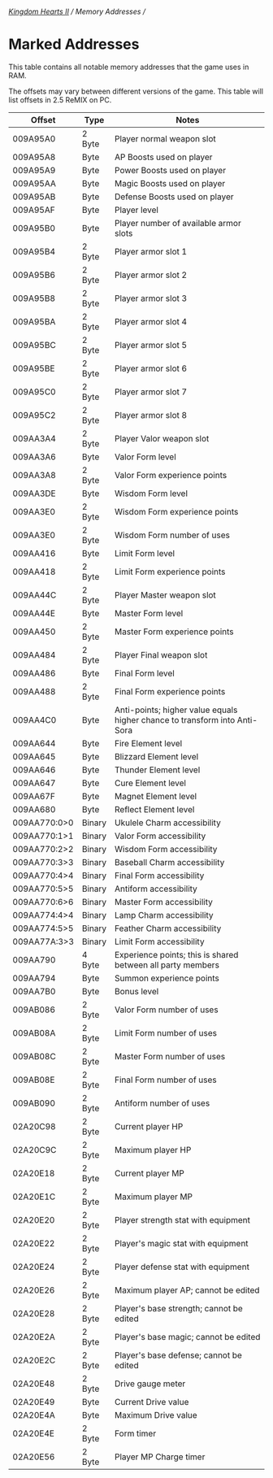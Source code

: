 ###### [Kingdom Hearts II](../index.md) / Memory Addresses /

# Marked Addresses

This table contains all notable memory addresses that the game uses in RAM.

The offsets may vary between different versions of the game. This table will list offsets in 2.5 ReMIX on PC.

| Offset       | Type   | Notes                                                                      |
| ------------ | ------ | -------------------------------------------------------------------------- |
| 009A95A0     | 2 Byte | Player normal weapon slot                                                  |
| 009A95A8     | Byte   | AP Boosts used on player                                                   |
| 009A95A9     | Byte   | Power Boosts used on player                                                |
| 009A95AA     | Byte   | Magic Boosts used on player                                                |
| 009A95AB     | Byte   | Defense Boosts used on player                                              |
| 009A95AF     | Byte   | Player level                                                               |
| 009A95B0     | Byte   | Player number of available armor slots                                     |
| 009A95B4     | 2 Byte | Player armor slot 1                                                        |
| 009A95B6     | 2 Byte | Player armor slot 2                                                        |
| 009A95B8     | 2 Byte | Player armor slot 3                                                        |
| 009A95BA     | 2 Byte | Player armor slot 4                                                        |
| 009A95BC     | 2 Byte | Player armor slot 5                                                        |
| 009A95BE     | 2 Byte | Player armor slot 6                                                        |
| 009A95C0     | 2 Byte | Player armor slot 7                                                        |
| 009A95C2     | 2 Byte | Player armor slot 8                                                        |
| 009AA3A4     | 2 Byte | Player Valor weapon slot                                                   |
| 009AA3A6     | Byte   | Valor Form level                                                           |
| 009AA3A8     | 2 Byte | Valor Form experience points                                               |
| 009AA3DE     | Byte   | Wisdom Form level                                                          |
| 009AA3E0     | 2 Byte | Wisdom Form experience points                                              |
| 009AA3E0     | 2 Byte | Wisdom Form number of uses                                                 |
| 009AA416     | Byte   | Limit Form level                                                           |
| 009AA418     | 2 Byte | Limit Form experience points                                               |
| 009AA44C     | 2 Byte | Player Master weapon slot                                                  |
| 009AA44E     | Byte   | Master Form level                                                          |
| 009AA450     | 2 Byte | Master Form experience points                                              |
| 009AA484     | 2 Byte | Player Final weapon slot                                                   |
| 009AA486     | Byte   | Final Form level                                                           |
| 009AA488     | 2 Byte | Final Form experience points                                               |
| 009AA4C0     | Byte   | Anti-points; higher value equals higher chance to transform into Anti-Sora |
| 009AA644     | Byte   | Fire Element level                                                         |
| 009AA645     | Byte   | Blizzard Element level                                                     |
| 009AA646     | Byte   | Thunder Element level                                                      |
| 009AA647     | Byte   | Cure Element level                                                         |
| 009AA67F     | Byte   | Magnet Element level                                                       |
| 009AA680     | Byte   | Reflect Element level                                                      |
| 009AA770:0>0 | Binary | Ukulele Charm accessibility                                                |
| 009AA770:1>1 | Binary | Valor Form accessibility                                                   |
| 009AA770:2>2 | Binary | Wisdom Form accessibility                                                  |
| 009AA770:3>3 | Binary | Baseball Charm accessibility                                               |
| 009AA770:4>4 | Binary | Final Form accessibility                                                   |
| 009AA770:5>5 | Binary | Antiform accessibility                                                     |
| 009AA770:6>6 | Binary | Master Form accessibility                                                  |
| 009AA774:4>4 | Binary | Lamp Charm accessibility                                                   |
| 009AA774:5>5 | Binary | Feather Charm accessibility                                                |
| 009AA77A:3>3 | Binary | Limit Form accessibility                                                   |
| 009AA790     | 4 Byte | Experience points; this is shared between all party members                |
| 009AA794     | Byte   | Summon experience points                                                   |
| 009AA7B0     | Byte   | Bonus level                                                                |
| 009AB086     | 2 Byte | Valor Form number of uses                                                  |
| 009AB08A     | 2 Byte | Limit Form number of uses                                                  |
| 009AB08C     | 2 Byte | Master Form number of uses                                                 |
| 009AB08E     | 2 Byte | Final Form number of uses                                                  |
| 009AB090     | 2 Byte | Antiform number of uses                                                    |
| 02A20C98     | 2 Byte | Current player HP                                                          |
| 02A20C9C     | 2 Byte | Maximum player HP                                                          |
| 02A20E18     | 2 Byte | Current player MP                                                          |
| 02A20E1C     | 2 Byte | Maximum player MP                                                          |
| 02A20E20     | 2 Byte | Player strength stat with equipment                                        |
| 02A20E22     | 2 Byte | Player's magic stat with equipment                                         |
| 02A20E24     | 2 Byte | Player defense stat with equipment                                         |
| 02A20E26     | 2 Byte | Maximum player AP; cannot be edited                                        |
| 02A20E28     | 2 Byte | Player's base strength; cannot be edited                                   |
| 02A20E2A     | 2 Byte | Player's base magic; cannot be edited                                      |
| 02A20E2C     | 2 Byte | Player's base defense; cannot be edited                                    |
| 02A20E48     | 2 Byte | Drive gauge meter                                                          |
| 02A20E49     | Byte   | Current Drive value                                                        |
| 02A20E4A     | Byte   | Maximum Drive value                                                        |
| 02A20E4E     | 2 Byte | Form timer                                                                 |
| 02A20E56     | 2 Byte | Player MP Charge timer 
